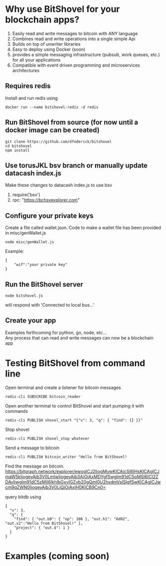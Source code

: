 
# Why use BitShovel for your blockchain apps?  
1) Easily read and write messages to bitcoin with ANY language
2) Combines read and write operations into a single simple Api
3) Builds on top of unwriter libraries
4) Easy to deploy using Docker (soon)
5) provides a simple messaging infrastructure (pubsub, work queues, etc.) for all your applications
6) Compatible with event driven programming and microservices architectures

## Requires redis
Install and run redis using  
```
docker run --name bitshovel-redis -d redis
```

## Run BitShovel from source (for now until a docker image can be created)  
```
git clone https://github.com/dfoderick/bitshovel
cd bitshovel
npm install
```
## Use torusJKL bsv branch or manually update datacash index.js
Make these changes to datacash index.js to use bsv
1) require('bsv')
2) rpc: "https://bchsvexplorer.com"

## Configure your private keys
Create a file called wallet.json. Code to make a wallet file has been provided in misc/genWallet.js  
```
node misc/genWallet.js
```
Example:
```
{
    "wif":"your private key"
}
```

## Run the BitShovel server
```
node bitshovel.js
```
will respond with 'Connected to local bus...'

## Create your app
Examples forthcoming for python, go, node, etc...  
Any process that can read and write messages can now be a blockchain app

# Testing BitShovel from command line
Open terminal and create a listener for bitcoin messages
```
redis-cli SUBSCRIBE bitcoin_reader
```
Open another terminal to control BitShovel and start pumping it with commands
```
redis-cli PUBLISH shovel_start "{"v": 3, "q": { "find": {} }}"
```
Stop shovel
```
redis-cli PUBLISH shovel_stop whatever
```
Send a message to bitcoin
```
redis-cli PUBLISH bitcoin_writer "Hello from BitShovel!
```
Find the message on bitcoin.  
https://bitgraph.network/explorer/ewogICJ2IjogMywKICAicSI6IHsKICAgICJmaW5kIjogeyAib3V0LmIwIjogeyAib3AiOiAxMDYgfSwgIm91dC5oMSI6ICI2ZDAyIiwgIm91dC5zMiI6IkhlbGxvIGZyb20gQml0U2hvdmVsISIgfSwKICAgICJwcm9qZWN0IjogeyAib3V0LiQiOiAxIH0KICB9Cn0=

query bitdb using
```
{
  "v": 3,
  "q": {
    "find": { "out.b0": { "op": 106 }, "out.h1": "6d02", "out.s2":"Hello from BitShovel!" },
    "project": { "out.$": 1 }
  }
}
```

# Examples (coming soon)

